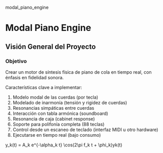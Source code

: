 modal_piano_engine
# Modal Piano Engine

## Visión General del Proyecto
### Objetivo
Crear un motor de síntesis física de piano de cola en tiempo real, con énfasis en fidelidad sonora.

Características clave a implementar:
1.	Modelo modal de las cuerdas (por tecla)
2.	Modelado de inarmonía (tensión y rigidez de cuerdas)
3.	Resonancias simpáticas entre cuerdas
4.	Interacción con tabla armónica (soundboard)
5.	Resonancia de caja (cabinet response)
6.	Soporte para polifonía completa (88 teclas)
7.	Control desde un escaneo de teclado (interfaz MIDI u otro hardware)
8.	Ejecutarse en tiempo real (bajo consumo)

y_k(t) = A_k e^{-\alpha_k t} \cos(2\pi f_k t + \phi_k)yk(t)
